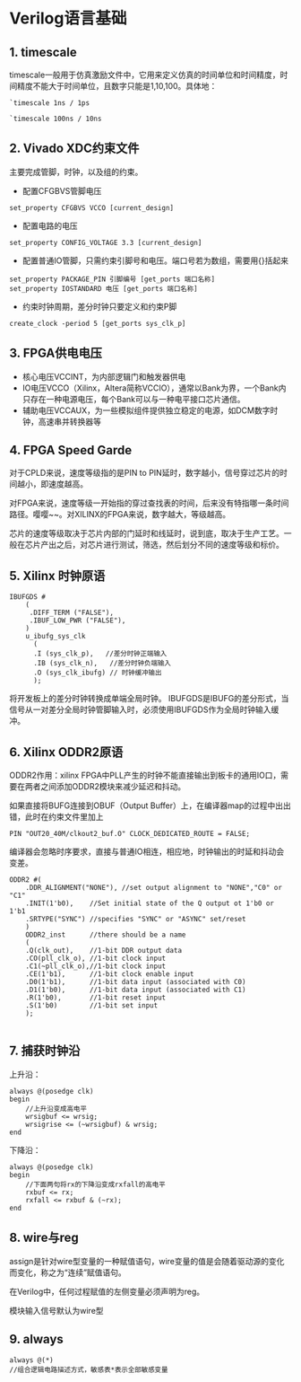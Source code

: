 # Verilog语言基础
## 1. timescale
timescale一般用于仿真激励文件中，它用来定义仿真的时间单位和时间精度，时间精度不能大于时间单位，且数字只能是1,10,100。具体地：
```
`timescale 1ns / 1ps
```
```
`timescale 100ns / 10ns
```
## 2. Vivado XDC约束文件
主要完成管脚，时钟，以及组的约束。
- 配置CFGBVS管脚电压
```
set_property CFGBVS VCCO [current_design]
```
- 配置电路的电压
```
set_property CONFIG_VOLTAGE 3.3 [current_design]
```
- 配置普通IO管脚，只需约束引脚号和电压。端口号若为数组，需要用{}括起来
```
set_property PACKAGE_PIN 引脚编号 [get_ports 端口名称]
set_property IOSTANDARD 电压 [get_ports 端口名称]
```
- 约束时钟周期，差分时钟只要定义和约束P脚
```
create_clock -period 5 [get_ports sys_clk_p]
```
## 3. FPGA供电电压
- 核心电压VCCINT，为内部逻辑门和触发器供电
- IO电压VCCO（Xilinx，Altera简称VCCIO），通常以Bank为界，一个Bank内只存在一种电源电压，每个Bank可以与一种电平接口芯片通信。
- 辅助电压VCCAUX，为一些模拟组件提供独立稳定的电源，如DCM数字时钟，高速串并转换器等

## 4. FPGA Speed Garde
对于CPLD来说，速度等级指的是PIN to PIN延时，数字越小，信号穿过芯片的时间越小，即速度越高。

对FPGA来说，速度等级一开始指的穿过查找表的时间，后来没有特指哪一条时间路径。嘤嘤~~。对XILINX的FPGA来说，数字越大，等级越高。

芯片的速度等级取决于芯片内部的门延时和线延时，说到底，取决于生产工艺。一般在芯片产出之后，对芯片进行测试，筛选，然后划分不同的速度等级和标价。

## 5. Xilinx 时钟原语

```
IBUFGDS #
    (
     .DIFF_TERM ("FALSE"),
     .IBUF_LOW_PWR ("FALSE"),
    )
    u_ibufg_sys_clk
      (
      .I (sys_clk_p),   //差分时钟正端输入
      .IB (sys_clk_n),   //差分时钟负端输入
      .O (sys_clk_ibufg) // 时钟缓冲输出
      );
```
将开发板上的差分时钟转换成单端全局时钟。
IBUFGDS是IBUFG的差分形式，当信号从一对差分全局时钟管脚输入时，必须使用IBUFGDS作为全局时钟输入缓冲。

## 6. Xilinx ODDR2原语
ODDR2作用：xilinx FPGA中PLL产生的时钟不能直接输出到板卡的通用IO口，需要在两者之间添加ODDR2模块来减少延迟和抖动。

如果直接将BUFG连接到OBUF（Output Buffer）上，在编译器map的过程中出出错，此时在约束文件里加上
```
PIN "OUT20_40M/clkout2_buf.O" CLOCK_DEDICATED_ROUTE = FALSE; 
```
编译器会忽略时序要求，直接与普通IO相连，相应地，时钟输出的时延和抖动会变差。
```
ODDR2 #(
    .DDR_ALIGNMENT("NONE"), //set output alignment to "NONE","C0" or "C1"
    .INIT(1'b0),    //Set initial state of the Q output ot 1'b0 or 1'b1
    .SRTYPE("SYNC") //specifies "SYNC" or "ASYNC" set/reset
    ) 
    ODDR2_inst      //there should be a name
    (
    .Q(clk_out),    //1-bit DDR output data
    .CO(pll_clk_o), //1-bit clock input
    .C1(~pll_clk_o),//1-bit clock input
    .CE(1'b1),      //1-bit clock enable input
    .D0(1'b1),      //1-bit data input (associated with C0)
    .D1(1'b0),      //1-bit data input (associated with C1)
    .R(1'b0),       //1-bit reset input
    .S(1'b0)        //1-bit set input
    );
    
```

## 7. 捕获时钟沿
上升沿：

```
always @(posedge clk)
begin
    //上升沿变成高电平
    wrsigbuf <= wrsig;
    wrsigrise <= (~wrsigbuf) & wrsig;
end
```
下降沿：

```
always @(posedge clk)  
begin
    //下面两句将rx的下降沿变成rxfall的高电平
    rxbuf <= rx;
    rxfall <= rxbuf & (~rx);
end 
```
## 8. wire与reg
assign是针对wire型变量的一种赋值语句，wire变量的值是会随着驱动源的变化而变化，称之为“连续”赋值语句。

在Verilog中，任何过程赋值的左侧变量必须声明为reg。

模块输入信号默认为wire型

## 9. always

```
always @(*) 
//组合逻辑电路描述方式，敏感表*表示全部敏感变量
```































